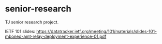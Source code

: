 # senior-research
TJ senior research project. 

IETF 101 slides: https://datatracker.ietf.org/meeting/101/materials/slides-101-mboned-amt-relay-deployment-experience-01.pdf
